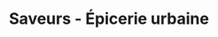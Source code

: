 ---
title: "Saveurs - Épicerie urbaine"
url: /gatineau/saveurs-epicerie-urbaine/
shop: supermarket
---